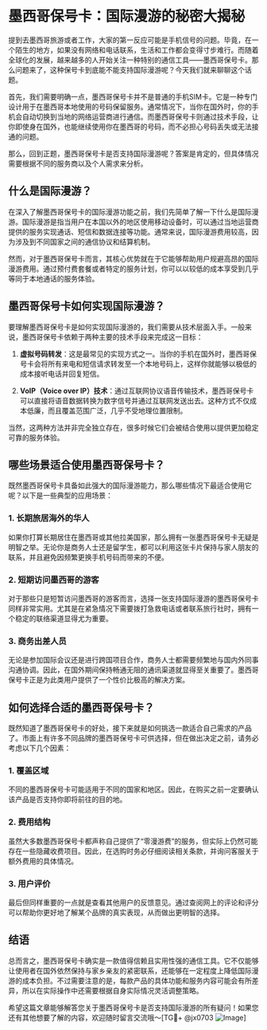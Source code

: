 # 墨西哥保号卡：国际漫游的秘密大揭秘

提到去墨西哥旅游或者工作，大家的第一反应可能是手机信号的问题。毕竟，在一个陌生的地方，如果没有网络和电话联系，生活和工作都会变得寸步难行。而随着全球化的发展，越来越多的人开始关注一种特别的通信工具——墨西哥保号卡。那么问题来了，这种保号卡到底能不能支持国际漫游呢？今天我们就来聊聊这个话题。

首先，我们需要明确一点，墨西哥保号卡并不是普通的手机SIM卡。它是一种专门设计用于在墨西哥本地使用的号码保留服务。通常情况下，当你在国外时，你的手机会自动切换到当地的网络运营商进行通信。而墨西哥保号卡则通过技术手段，让你即使身在国外，也能继续使用你在墨西哥的号码，而不必担心号码丢失或无法接通的问题。

那么，回到正题，墨西哥保号卡是否支持国际漫游呢？答案是肯定的，但具体情况需要根据不同的服务商以及个人需求来分析。

## 什么是国际漫游？

在深入了解墨西哥保号卡的国际漫游功能之前，我们先简单了解一下什么是国际漫游。国际漫游是指当用户在本国以外的地区使用移动设备时，可以通过当地运营商提供的服务实现通话、短信和数据连接等功能。通常来说，国际漫游费用较高，因为涉及到不同国家之间的通信协议和结算机制。

然而，对于墨西哥保号卡而言，其核心优势就在于它能够帮助用户规避高昂的国际漫游费用。通过预付费套餐或者特定的服务计划，你可以以较低的成本享受到几乎等同于本地通话的服务体验。

## 墨西哥保号卡如何实现国际漫游？

要理解墨西哥保号卡是如何实现国际漫游的，我们需要从技术层面入手。一般来说，墨西哥保号卡依赖于两种主要的技术手段来完成这一目标：

1. **虚拟号码转发**：这是最常见的实现方式之一。当你的手机在国外时，墨西哥保号卡会将所有来电和短信请求转发至一个本地号码上，这样你就能够以极低的成本接听电话并回复短信。
   
2. **VoIP（Voice over IP）技术**：通过互联网协议语音传输技术，墨西哥保号卡可以直接将语音数据转换为数字信号并通过互联网发送出去。这种方式不仅成本低廉，而且覆盖范围广泛，几乎不受地理位置限制。

当然，这两种方法并非完全独立存在，很多时候它们会被结合使用以提供更加稳定可靠的服务体验。

## 哪些场景适合使用墨西哥保号卡？

既然墨西哥保号卡具备如此强大的国际漫游能力，那么哪些情况下最适合使用它呢？以下是一些典型的应用场景：

### 1. 长期旅居海外的华人

如果你打算长期居住在墨西哥或其他拉美国家，那么拥有一张墨西哥保号卡无疑是明智之举。无论你是商务人士还是留学生，都可以利用这张卡片保持与家人朋友的联系，并且避免因频繁更换手机号码而带来的不便。

### 2. 短期访问墨西哥的游客

对于那些只是短暂访问墨西哥的游客而言，选择一张支持国际漫游的墨西哥保号卡同样非常实用。尤其是在紧急情况下需要拨打急救电话或者联系旅行社时，拥有一个稳定的联络渠道显得尤为重要。

### 3. 商务出差人员

无论是参加国际会议还是进行跨国项目合作，商务人士都需要频繁地与国内外同事沟通协调。因此，在国外期间保持畅通无阻的通讯渠道就显得至关重要了。墨西哥保号卡正是为此类用户提供了一个性价比极高的解决方案。

## 如何选择合适的墨西哥保号卡？

既然知道了墨西哥保号卡的好处，接下来就是如何挑选一款适合自己需求的产品了。市面上有许多不同品牌的墨西哥保号卡可供选择，但在做出决定之前，请务必考虑以下几个因素：

### 1. 覆盖区域

不同的墨西哥保号卡可能适用于不同的国家和地区。因此，在购买之前一定要确认该产品是否支持你即将前往的目的地。

### 2. 费用结构

虽然大多数墨西哥保号卡都声称自己提供了“零漫游费”的服务，但实际上仍然可能存在一些隐藏收费项目。因此，在选购时务必仔细阅读相关条款，并询问客服关于额外费用的具体情况。

### 3. 用户评价

最后但同样重要的一点就是查看其他用户的反馈意见。通过查阅网上的评论和评分可以帮助你更好地了解某个品牌的真实表现，从而做出更明智的选择。

## 结语

总而言之，墨西哥保号卡确实是一款值得信赖且实用性强的通信工具。它不仅能够让使用者在国外依然保持与家乡亲友的紧密联系，还能够在一定程度上降低国际漫游的成本负担。不过需要注意的是，每款产品的具体功能和服务内容可能会有所差异，所以在实际操作中还需要根据自身实际情况灵活调整策略。

希望这篇文章能够解答您关于墨西哥保号卡是否支持国际漫游的所有疑问！如果您还有其他想要了解的内容，欢迎随时留言交流哦～[TG💪+ @jx0703 ![Image](https://github.com/user-attachments/assets/dbca1d08-cadb-493c-b0ec-ad6f7a83f270)]